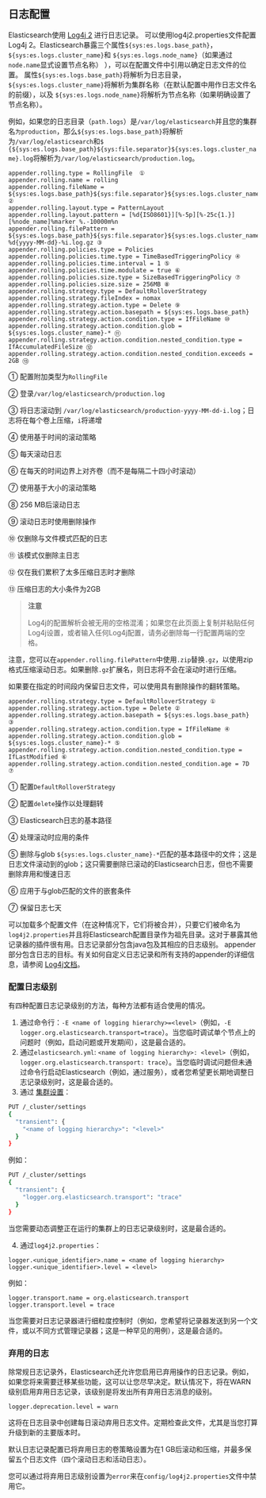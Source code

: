 ## 日志配置

Elasticsearch使用 [Log4j 2](https://logging.apache.org/log4j/2.x/) 进行日志记录。 可以使用log4j2.properties文件配置Log4j 2。Elasticsearch暴露三个属性`${sys:es.logs.base_path}`，`${sys:es.logs.cluster_name}`和 `${sys:es.logs.node_name}`（如果通过`node.name`显式设置节点名称） ），可以在配置文件中引用以确定日志文件的位置。 属性`${sys:es.logs.base_path}`将解析为日志目录，`${sys:es.logs.cluster_name}`将解析为集群名称（在默认配置中用作日志文件名的前缀），以及 `${sys:es.logs.node_name}`将解析为节点名称（如果明确设置了节点名称）。

例如，如果您的日志目录（`path.logs`）是`/var/log/elasticsearch`并且您的集群名`为production`，那么`${sys:es.logs.base_path}`将解析为`/var/log/elasticsearch`和`$ {${sys:es.logs.base_path}${sys:file.separator}${sys:es.logs.cluster_name}.log`将解析为`/var/log/elasticsearch/production.log`。

```properties
appender.rolling.type = RollingFile  ①
appender.rolling.name = rolling
appender.rolling.fileName = ${sys:es.logs.base_path}${sys:file.separator}${sys:es.logs.cluster_name}.log ②
appender.rolling.layout.type = PatternLayout
appender.rolling.layout.pattern = [%d{ISO8601}][%-5p][%-25c{1.}] [%node_name]%marker %.-10000m%n
appender.rolling.filePattern = ${sys:es.logs.base_path}${sys:file.separator}${sys:es.logs.cluster_name}-%d{yyyy-MM-dd}-%i.log.gz ③
appender.rolling.policies.type = Policies
appender.rolling.policies.time.type = TimeBasedTriggeringPolicy ④
appender.rolling.policies.time.interval = 1 ⑤
appender.rolling.policies.time.modulate = true ⑥
appender.rolling.policies.size.type = SizeBasedTriggeringPolicy ⑦
appender.rolling.policies.size.size = 256MB ⑧
appender.rolling.strategy.type = DefaultRolloverStrategy
appender.rolling.strategy.fileIndex = nomax
appender.rolling.strategy.action.type = Delete ⑨
appender.rolling.strategy.action.basepath = ${sys:es.logs.base_path}
appender.rolling.strategy.action.condition.type = IfFileName ⑩
appender.rolling.strategy.action.condition.glob = ${sys:es.logs.cluster_name}-* ⑪
appender.rolling.strategy.action.condition.nested_condition.type = IfAccumulatedFileSize ⑫
appender.rolling.strategy.action.condition.nested_condition.exceeds = 2GB ⑬
```

① 配置附加类型为`RollingFile`

② 登录`/var/log/elasticsearch/production.log`

③ 将日志滚动到 `/var/log/elasticsearch/production-yyyy-MM-dd-i.log`；日志将在每个卷上压缩，`i`将递增

④ 使用基于时间的滚动策略

⑤ 每天滚动日志

⑥ 在每天的时间边界上对齐卷（而不是每隔二十四小时滚动）

⑦ 使用基于大小的滚动策略

⑧ 256 MB后滚动日志

⑨ 滚动日志时使用删除操作

⑩ 仅删除与文件模式匹配的日志

⑪ 该模式仅删除主日志

⑫ 仅在我们累积了太多压缩日志时才删除

⑬ 压缩日志的大小条件为2GB

> **注意**
>
> Log4j的配置解析会被无用的空格混淆；如果您在此页面上复制并粘贴任何Log4j设置，或者输入任何Log4j配置，请务必删除每一行配置两端的空格。

注意，您可以在`appender.rolling.filePattern`中使用`.zip`替换`.gz`，以使用zip格式压缩滚动日志。如果删除`.gz`扩展名，则日志将不会在滚动时进行压缩。

如果要在指定的时间段内保留日志文件，可以使用具有删除操作的翻转策略。

```properties
appender.rolling.strategy.type = DefaultRolloverStrategy ①
appender.rolling.strategy.action.type = Delete ②
appender.rolling.strategy.action.basepath = ${sys:es.logs.base_path} ③
appender.rolling.strategy.action.condition.type = IfFileName ④
appender.rolling.strategy.action.condition.glob = ${sys:es.logs.cluster_name}-* ⑤
appender.rolling.strategy.action.condition.nested_condition.type = IfLastModified ⑥
appender.rolling.strategy.action.condition.nested_condition.age = 7D ⑦
```


① 配置`DefaultRolloverStrategy`

② 配置`delete`操作以处理翻转

③ Elasticsearch日志的基本路径

④ 处理滚动时应用的条件

⑤ 删除与glob `${sys:es.logs.cluster_name}-*`匹配的基本路径中的文件；这是日志文件滚动到的glob；这只需要删除已滚动的Elasticsearch日志，但也不需要删除弃用和慢速日志

⑥ 应用于与glob匹配的文件的嵌套条件

⑦ 保留日志七天

可以加载多个配置文件（在这种情况下，它们将被合并），只要它们被命名为`log4j2.properties`并且将Elasticsearch配置目录作为祖先目录。这对于暴露其他记录器的插件很有用。日志记录部分包含java包及其相应的日志级别。 appender部分包含日志的目标。有关如何自定义日志记录和所有支持的appender的详细信息，请参阅 [Log4j文档](http://logging.apache.org/log4j/2.x/manual/configuration.html)。

### 配置日志级别

有四种配置日志记录级别的方法，每种方法都有适合使用的情况。

1. 通过命令行：`-E <name of logging hierarchy>=<level>`（例如，`-E logger.org.elasticsearch.transport=trace`）。当您临时调试单个节点上的问题时（例如，启动问题或开发期间），这是最合适的。
2. 通过`elasticsearch.yml`: `<name of logging hierarchy>: <level>`（例如，`logger.org.elasticsearch.transport: trace`）。当您临时调试问题但未通过命令行启动Elasticsearch（例如，通过服务），或者您希望更长期地调整日志记录级别时，这是最合适的。
3. 通过 [集群设置](../../14-Modules/Cluster/Miscellaneous-cluster-settings.md#Logger)：

```sh
PUT /_cluster/settings
{
  "transient": {
    "<name of logging hierarchy>": "<level>"
  }
}
```

例如：

```sh
PUT /_cluster/settings
{
  "transient": {
    "logger.org.elasticsearch.transport": "trace"
  }
}
```

当您需要动态调整正在运行的集群上的日志记录级别时，这是最合适的。

4. 通过`log4j2.properties`：

```properties
logger.<unique_identifier>.name = <name of logging hierarchy>
logger.<unique_identifier>.level = <level>
```

例如：

```properties
logger.transport.name = org.elasticsearch.transport
logger.transport.level = trace
```

当您需要对日志记录器进行细粒度控制时（例如，您希望将记录器发送到另一个文件，或以不同方式管理记录器；这是一种罕见的用例），这是最合适的。

### 弃用的日志

除常规日志记录外，Elasticsearch还允许您启用已弃用操作的日志记录。例如，如果您将来需要迁移某些功能，这可以让您尽早决定。默认情况下，将在WARN级别启用弃用日志记录，该级别是将发出所有弃用日志消息的级别。

```properties
logger.deprecation.level = warn
```

这将在日志目录中创建每日滚动弃用日志文件。定期检查此文件，尤其是当您打算升级到新的主要版本时。

默认日志记录配置已将弃用日志的卷策略设置为在1 GB后滚动和压缩，并最多保留五个日志文件（四个滚动日志和活动日志）。

您可以通过将弃用日志级别设置为`error`来在`config/log4j2.properties`文件中禁用它。
